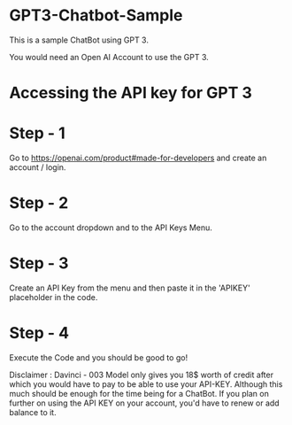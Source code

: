 # GPT3-Chatbot-Sample
This is a sample ChatBot using GPT 3.

You would need an Open AI Account to use the GPT 3.

# Accessing the API key for GPT 3

# Step - 1 
Go to https://openai.com/product#made-for-developers and create an account / login.

# Step - 2 
Go to the account dropdown and to the API Keys Menu. 

# Step - 3 
Create an API Key from the menu and then paste it in the 'APIKEY' placeholder in the code. 

# Step - 4 
Execute the Code and you should be good to go!

Disclaimer : Davinci - 003 Model only gives you 18$ worth of credit after which you would have to pay to be able to use your API-KEY. Although this much should be enough for the time being for a ChatBot. If you plan on further on using the API KEY on your account, you'd have to renew or add balance to it.
